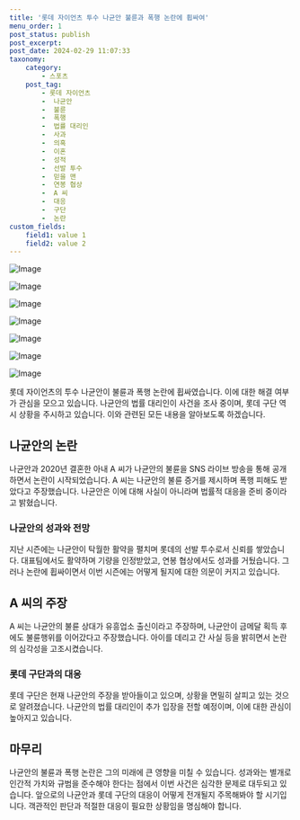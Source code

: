 ```yaml
---
title: '롯데 자이언츠 투수 나균안 불륜과 폭행 논란에 휩싸여'
menu_order: 1
post_status: publish
post_excerpt: 
post_date: 2024-02-29 11:07:33
taxonomy:
    category:
        - 스포츠
    post_tag:
        - 롯데 자이언츠
        -  나균안
        -  불륜
        -  폭행
        -  법률 대리인
        -  사과
        -  의혹
        -  이혼
        -  성적
        -  선발 투수
        -  믿을 맨
        -  연봉 협상
        -  A 씨
        -  대응
        -  구단
        -  논란
custom_fields:
    field1: value 1
    field2: value 2
---
```


![Image](https://imgnews.pstatic.net/image/445/2024/02/29/0000175442_001_20240229073101449.jpeg?type=w647)

![Image](https://imgnews.pstatic.net/image/445/2024/02/29/0000175442_002_20240229073101490.jpg?type=w647)

![Image](https://imgnews.pstatic.net/image/445/2024/02/29/0000175442_003_20240229073101514.jpeg?type=w647)

![Image](https://imgnews.pstatic.net/image/445/2024/02/29/0000175442_004_20240229073101571.jpg?type=w647)

![Image](https://imgnews.pstatic.net/image/445/2024/02/29/0000175442_005_20240229073101604.jpg?type=w647)

![Image](https://imgnews.pstatic.net/image/445/2024/02/29/0000175442_006_20240229073101628.jpeg?type=w647)

![Image](https://imgnews.pstatic.net/image/445/2024/02/29/0000175442_007_20240229073101678.jpg?type=w647)

롯데 자이언츠의 투수 나균안이 불륜과 폭행 논란에 휩싸였습니다. 이에 대한 해결 여부가 관심을 모으고 있습니다. 나균안의 법률 대리인이 사건을 조사 중이며, 롯데 구단 역시 상황을 주시하고 있습니다. 이와 관련된 모든 내용을 알아보도록 하겠습니다.
## 나균안의 논란
나균안과 2020년 결혼한 아내 A 씨가 나균안의 불륜을 SNS 라이브 방송을 통해 공개하면서 논란이 시작되었습니다. A 씨는 나균안의 불륜 증거를 제시하며 폭행 피해도 받았다고 주장했습니다. 나균안은 이에 대해 사실이 아니라며 법률적 대응을 준비 중이라고 밝혔습니다.
### 나균안의 성과와 전망
지난 시즌에는 나균안이 탁월한 활약을 펼치며 롯데의 선발 투수로서 신뢰를 쌓았습니다. 대표팀에서도 활약하며 기량을 인정받았고, 연봉 협상에서도 성과를 거뒀습니다. 그러나 논란에 휩싸이면서 이번 시즌에는 어떻게 될지에 대한 의문이 커지고 있습니다.
## A 씨의 주장
A 씨는 나균안의 불륜 상대가 유흥업소 출신이라고 주장하며, 나균안이 금메달 획득 후에도 불륜행위를 이어갔다고 주장했습니다. 아이를 데리고 간 사실 등을 밝히면서 논란의 심각성을 고조시켰습니다.
### 롯데 구단과의 대응
롯데 구단은 현재 나균안의 주장을 받아들이고 있으며, 상황을 면밀히 살피고 있는 것으로 알려졌습니다. 나균안의 법률 대리인이 추가 입장을 전할 예정이며, 이에 대한 관심이 높아지고 있습니다.
## 마무리
나균안의 불륜과 폭행 논란은 그의 미래에 큰 영향을 미칠 수 있습니다. 성과와는 별개로 인간적 가치와 규범을 준수해야 한다는 점에서 이번 사건은 심각한 문제로 대두되고 있습니다. 앞으로의 나균안과 롯데 구단의 대응이 어떻게 전개될지 주목해봐야 할 시기입니다. 객관적인 판단과 적절한 대응이 필요한 상황임을 명심해야 합니다.
